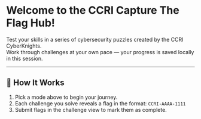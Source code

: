 # Welcome to the CCRI Capture The Flag Hub!

Test your skills in a series of cybersecurity puzzles created by the CCRI CyberKnights.  
Work through challenges at your own pace — your progress is saved locally in this session.

---

## 📝 How It Works
1. Pick a mode above to begin your journey.
2. Each challenge you solve reveals a flag in the format: `CCRI-AAAA-1111`
3. Submit flags in the challenge view to mark them as complete.